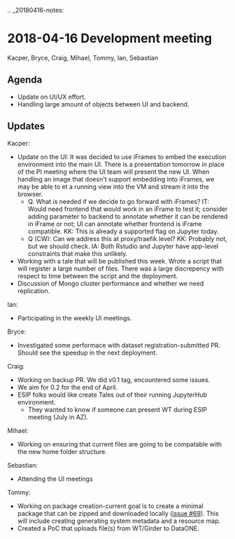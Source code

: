 .. _20180416-notes:

2018-04-16 Development meeting
==============================

Kacper, Bryce, Craig, Mihael, Tommy, Ian, Sebastian

Agenda
------
  * Update on UI/UX effort.
  * Handling large amount of objects between UI and backend.

Updates
-------

Kacper:
  * Update on the UI: It was decided to use iFrames to embed the execution environment into the main UI. There is a presentation tomorrow in place of the PI meeting where the UI team will present the new UI. When handling an image that doesn't support embedding into iFrames, we may be able to et a running view into the VM and stream it into the browser.
    * Q. What is needed if we decide to go forward with iFrames? IT: Would need frontend that would work in an iFrame to test it; consider adding parameter to backend to annotate whether it can be rendered in iFrame or not; UI can annotate whether frontend is iFrame compatible. KK: This is already a supported flag on Jupyter today.
    * Q (CW): Can we address this at proxy/traefik level? KK: Probably not, but we should check. IA: Both Rstudio and Jupyter have app-level constraints that make this unlikely.
  * Working with a tale that will be published this week. Wrote a script that will register a large number of files. There was a large discrepency with respect to time between the script and the deployment.
  * Discussion of Mongo cluster performance and whether we need replication.

Ian:
  * Participating in the weekly UI meetings.
 
Bryce:
  * Investigated some performace with dataset registration-submitted PR. Should see the speedup in the next deployment.

Craig: 
  * Working on backup PR. We did v0.1 tag, encountered some issues.
  * We aim for 0.2 for the end of April. 
  * ESIP folks would like create Tales out of their running JupyterHub environment. 
    * They wanted to know if someone can present WT during ESIP meeting (July in AZ).

Mihael:
  * Working on ensuring that current files are going to be compatable with the new home folder structure.

Sebastian:
  * Attending the UI meetings

Tommy:
  * Working on package creation-current goal is to create a minimal package that can be zipped and downloaded locally ([issue #69](https://github.com/whole-tale/girder_wholetale/issues/69)). This will include creating generating system metadata and a resource map.
  * Created a PoC that uploads file(s) from WT/Girder to DataONE.  

